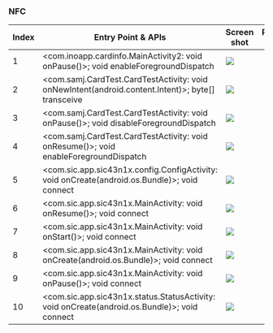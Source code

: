 ### NFC
| Index | Entry Point & APIs | Screen shot | Resource id | Label |
| ------------- | ------------- | ------------- |-------------|-------------|
| 1 | <com.inoapp.cardinfo.MainActivity2: void onPause()>; void enableForegroundDispatch | ![](D:\COSMOS\output\py\Play_win8\Libraries_Demo\com.inoapp.cardinfo\com.inoapp.cardinfo.MainActivity2.png) |  | |
| 2 | <com.samj.CardTest.CardTestActivity: void onNewIntent(android.content.Intent)>; byte[] transceive | ![](D:\COSMOS\output\py\Play_win8\Libraries_Demo\com.samj.CardTest\com.samj.CardTest.CardTestActivity.png) |  | |
| 3 | <com.samj.CardTest.CardTestActivity: void onPause()>; void disableForegroundDispatch | ![](D:\COSMOS\output\py\Play_win8\Libraries_Demo\com.samj.CardTest\com.samj.CardTest.CardTestActivity.png) |  | |
| 4 | <com.samj.CardTest.CardTestActivity: void onResume()>; void enableForegroundDispatch | ![](D:\COSMOS\output\py\Play_win8\Libraries_Demo\com.samj.CardTest\com.samj.CardTest.CardTestActivity.png) |  | |
| 5 | <com.sic.app.sic43n1x.config.ConfigActivity: void onCreate(android.os.Bundle)>; void connect | ![](D:\COSMOS\output\py\Play_win8\Libraries_Demo\com.sic.app.sic43n1x\com.sic.app.sic43n1x.config.ConfigActivity.png) |  | |
| 6 | <com.sic.app.sic43n1x.MainActivity: void onResume()>; void connect | ![](D:\COSMOS\output\py\Play_win8\Libraries_Demo\com.sic.app.sic43n1x\com.sic.app.sic43n1x.MainActivity.png) |  | |
| 7 | <com.sic.app.sic43n1x.MainActivity: void onStart()>; void connect | ![](D:\COSMOS\output\py\Play_win8\Libraries_Demo\com.sic.app.sic43n1x\com.sic.app.sic43n1x.MainActivity.png) |  | |
| 8 | <com.sic.app.sic43n1x.MainActivity: void onCreate(android.os.Bundle)>; void connect | ![](D:\COSMOS\output\py\Play_win8\Libraries_Demo\com.sic.app.sic43n1x\com.sic.app.sic43n1x.MainActivity.png) |  | |
| 9 | <com.sic.app.sic43n1x.MainActivity: void onPause()>; void connect | ![](D:\COSMOS\output\py\Play_win8\Libraries_Demo\com.sic.app.sic43n1x\com.sic.app.sic43n1x.MainActivity.png) |  | |
| 10 | <com.sic.app.sic43n1x.status.StatusActivity: void onCreate(android.os.Bundle)>; void connect | ![](D:\COSMOS\output\py\Play_win8\Libraries_Demo\com.sic.app.sic43n1x\com.sic.app.sic43n1x.status.StatusActivity.png) |  | |
